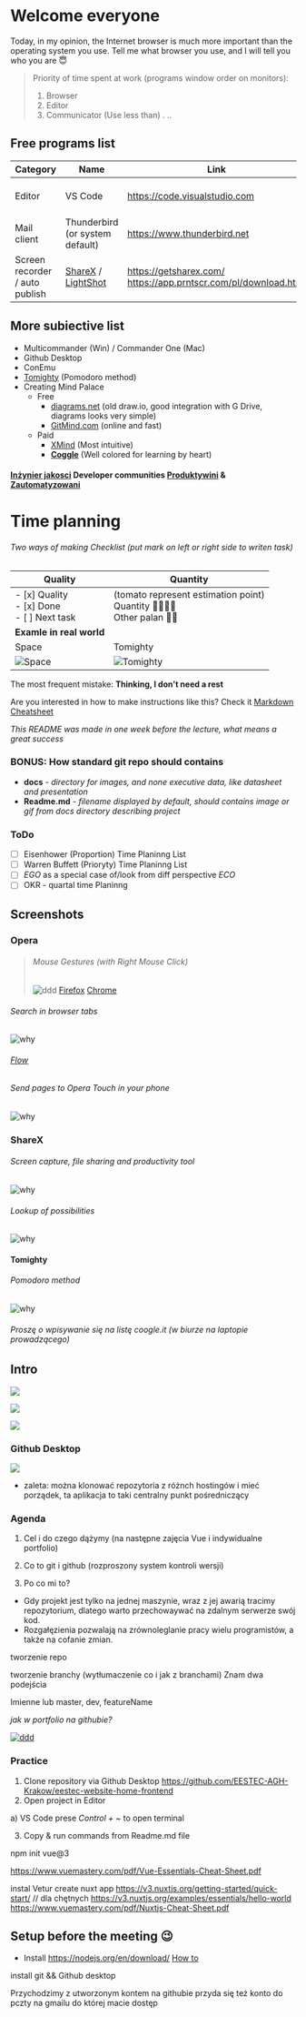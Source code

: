 # Welcome everyone
Today, in my opinion, the Internet browser is much more important than the operating system you use. Tell me what browser you use, and I will tell you who you are :innocent:
> Priority of time spent at work (programs window order on monitors):
> 1. Browser
> 2. Editor
> 3. Communicator (Use less than) . ..

## Free programs list
| Category                       | Name                                                         | Link                                                            | Platform              |
| ------------------------------ | ------------------------------------------------------------ | --------------------------------------------------------------- | --------------------- |
| Editor                         | VS Code                                                      | https://code.visualstudio.com                                   | Windows, Linux, macOS |
| Mail client                    | Thunderbird (or system default)                              | https://www.thunderbird.net                                     | Windows, Linux, macOS |
| Screen recorder / auto publish | [ShareX](#ShareX) / [LightShot](https://app.prntscr.com/pl/) | https://getsharex.com/ https://app.prntscr.com/pl/download.html | Windows               |

More subiective list
----------------
- Multicommander (Win) / Commander One (Mac)
- Github Desktop
- ConEmu
- [Tomighty](https://tomighty.github.io) (Pomodoro method)
- Creating Mind Palace 
  - Free
    - [diagrams.net](https://www.diagrams.net) (old draw.io, good integration with G Drive, diagrams looks very simple)      
    - [GitMind.com](https://gitmind.com/app) (online and fast)
  - Paid
    - [XMind](https://www.xmind.net) (Most intuitive)
    - **[Coggle](https://coggle.it)** (Well colored for learning by heart)  

#### [Inżynier jakosci](https://inzynierjakosci.pl) Developer communities [Produktywini](https://produktywni.pl) & [Zautomatyzowani](http://zautomatyzowani.pl) 

Time planning
===============
###### Two ways of making Checklist (put mark on left or right side to writen task)
| Quality                                            | Quantity                                                                                                              |
| -------------------------------------------------- | --------------------------------------------------------------------------------------------------------------------- |
| - [x] Quality <br> - [x] Done <br> - [ ] Next task | (tomato represent estimation point) <br>Quantity :tomato::tomato::tomato::tomato:<br>Other palan :tomato::tomato:<br> |
| **Examle in real world**                           |                                                                                                                       |
| Space                                              | Tomighty                                                                                                              |
| ![Space](docs/qualityShort.png)                    | ![Tomighty](docs/quantity.jpg)                                                                                        |

The most frequent mistake: **Thinking, I don't need a rest**

Are you interested in how to make instructions like this? Check it [Markdown Cheatsheet](https://github.com/adam-p/markdown-here/wiki/Markdown-Cheatsheet)

*This README was made in one week before the lecture, what means a great success*
###  BONUS: How standard git repo should contains
* **docs** - *directory for images, and none executive data, like datasheet and presentation*
* **Readme.md** - *filename displayed by default, should contains image or gif from docs directory describing project*

### ToDo
- [ ] Eisenhower (Proportion) Time Planinng List  
- [ ] Warren Buffett (Prioryty) Time Planinng List  
- [ ] _EGO_ as a special case of/look from diff perspective _ECO_
- [ ] OKR - quartal time Planinng

## Screenshots

### Opera

>###### Mouse Gestures (with Right Mouse Click) 
>
> ![ddd](docs/operaclose.gif)
> [Firefox](https://addons.mozilla.org/pl/firefox/addon/opera-gestures)
> [Chrome](https://www.google.com/search?safe=active&client=opera&hs=sI7&sxsrf=ALeKk01YUHIbZmO3I4BPpMMtxpQm1mdmpQ%3A1590060053822&ei=FWTGXtaUMe70qwHU0peIDg&q=google+chrome+gestures&oq=Google+chrome+gest&gs_lcp=CgZwc3ktYWIQAxgAMgUIABDLATIFCAAQywEyBQgAEMsBMgUIABDLATIFCAAQywEyCQgAEBYQHhCLAzIJCAAQFhAeEIsDMgkIABAWEB4QiwMyCQgAEBYQHhCLAzIJCAAQFhAeEIsDOgQIIxAnOgYIIxAnEBM6BAgAEEM6CAgAEIMBEIsDOgoIABCDARBDEIsDOgcIABBDEIsDOgUIABCLAzoFCAAQgwE6AggAOgcIABAKEIsDOggIABDLARCLA1DkBVj0NGC6O2gBcAB4AIABtwGIAecRkgEEMC4xOZgBAKABAaoBB2d3cy13aXq4AQM&sclient=psy-ab)

###### Search in browser tabs
![why](docs/operatabs.gif)

###### [Flow](https://help.opera.com/pl/touch/my-flow/)

###### Send pages to Opera Touch in your phone 
![why](docs/flow.jpg)

### ShareX 

###### Screen capture, file sharing and productivity tool
![why](docs/whysharex.png)

###### Lookup of possibilities
![why](docs/sharex.gif)

#### Tomighty 
###### Pomodoro method
![why](docs/tomighty.png)

###### Proszę o wpisywanie się na listę coogle.it (w biurze na laptopie prowadzącego)

## Intro
![](docs/gitIntro.png)

![](docs/workingDir.png)

![](docs/branch.png)

### Github Desktop
![](docs/githubDesktop.jpeg)
 + zaleta: można klonować repozytoria z różnch hostingów i mieć porządek, ta aplikacja to taki centralny punkt pośredniczący

### Agenda

1. Cel i do czego dążymy (na następne zajęcia Vue i indywidualne portfolio)

2. Co to git i github (rozproszony system kontroli wersji)

3. Po co mi to?
  - Gdy projekt jest tylko na jednej maszynie, wraz z jej awarią tracimy repozytorium, dlatego warto przechowaywać na zdalnym serwerze swój kod.
  - Rozgałęzienia pozwalają na zrównoleglanie pracy wielu programistów, a także na cofanie zmian.

tworzenie repo

tworzenie branchy (wytłumaczenie co i jak z branchami)
Znam dwa podejścia

Imienne lub master, dev, featureName

*jak w portfolio na githubie?*

[
  ![ddd](docs/BrainStorm.png)
](https://coggle.it/diagram/YnLXh7pD2_LECQns/t/-/32e16b67eabbdc65ed810335b91279f26ee1940b255c39772dc8e0843a9c3f53)

### Practice

1. Clone repository via Github Desktop https://github.com/EESTEC-AGH-Krakow/eestec-website-home-frontend
2. Open project in Editor

  a) VS Code prese *Control + ~* to open terminal

3. Copy & run commands from Readme.md file

npm init vue@3

https://www.vuemastery.com/pdf/Vue-Essentials-Cheat-Sheet.pdf

instal Vetur
create nuxt app
https://v3.nuxtjs.org/getting-started/quick-start/ // dla chętnych
https://v3.nuxtjs.org/examples/essentials/hello-world
https://www.vuemastery.com/pdf/Nuxtjs-Cheat-Sheet.pdf

## Setup before the meeting :wink:
- Install https://nodejs.org/en/download/ [How to](https://radixweb.com/blog/installing-npm-and-nodejs-on-windows-and-mac)

install git && Github desktop

Przychodzimy z utworzonym kontem na githubie
 przyda się też konto do pczty na gmailu do której macie dostęp